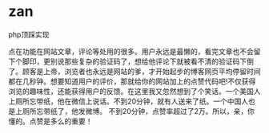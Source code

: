 zan
===

php顶踩实现


点在功能在网站文章，评论等处用的很多。用户永远是最懒的，看完文章也不会留下个脚印，更别说那些复杂的验证码了，想给他评论下就被看不清的验证码下倒了。顾客是上帝，浏览者也永远是网站的爹，才开始起步的博客网页平均停留时间都在几秒钟。想要知道用户的评价，那就给你的网站加上的点赞代码吧!不仅获得浏览的趣味性，还能获得用户的反馈。在这里我又忽然想到了个笑话。一个美国人上厕所忘带纸，他在微信上说话。不到20分钟，就有人送来了纸。一个中国人也是上厕所忘带纸了，他发微博。 不到20分钟，点赞率超过了2万。所以，亲，你懂的。点赞是多么的重要！
